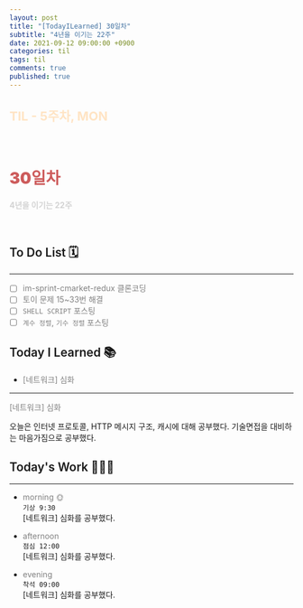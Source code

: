 ```yaml
---
layout: post
title: "[TodayILearned] 30일차"
subtitle: "4년을 이기는 22주"
date: 2021-09-12 09:00:00 +0900
categories: til
tags: til
comments: true
published: true
---
```


## <span style="color:Bisque;font-size: 22px">TIL - 5주차, MON</span>

<br />

# **<span style="font-weight:900;color:indianred">30일차</span>**

**<span style="color:lightgray">4년을 이기는 22주</span>**

<br />

## <span style="font-weight:600">To Do List</span> 🗓

---

- [ ] <span style="color:gray">im-sprint-cmarket-redux 클론코딩</span>
- [ ] <span style="color:gray">토이 문제 15~33번 해결</span>
- [ ] <span style="color:gray">`SHELL SCRIPT` 포스팅</span>
- [ ] <span style="color:gray">`계수 정렬`, `기수 정렬` 포스팅</span>

## <span style="font-weight:600">Today I Learned</span> 📚

- <span style="color:gray">[네트워크] 심화</span>

---

<span style="color:gray">[네트워크] 심화</span>

오늘은 인터넷 프로토콜, HTTP 메시지 구조, 캐시에 대해 공부했다. 기술면접을 대비하는 마음가짐으로 공부했다.

## <span style="font-weight:600">Today's Work</span> 🧗🏻‍♂️

---

- <span style="color:gray">morning 🌞</span> <br>
  `기상 9:30` <br>
  [네트워크] 심화를 공부했다.

- <span style="color:gray">afternoon</span> <br>
  `점심 12:00`<br>
  [네트워크] 심화를 공부했다.
- <span style="color:gray">evening</span> <br>
  `착석 09:00`<br>
  [네트워크] 심화를 공부했다.
